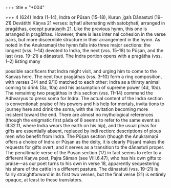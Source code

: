 +++
title = "+004"

+++
4 (624)
Indra (1–14), Indra or Pūsan (15–18), Kurun ̣ ̇ga’s  Dānastuti (19–21)
Devātithi Kāṇva
21 verses:  br̥hatī alternating with satobr̥hatī, arranged in pragāthas, except  puraüṣṇih 21.
Like the previous hymn, this one is arranged in pragāthas. However, there is less inter nal cohesion in the verse pairs, but more discernible structure in their arrangement in  the hymn. As noted in the Anukramaṇī the hymn falls into three major sections: the  longest (vss. 1–14) devoted to Indra, the next (vss. 15–18) to Pūṣan, and the last (vss.  19–21) a dānastuti. The Indra portion opens with a pragātha (vss. 1–2) listing many

possible sacrificers that Indra might visit, and urging him to come to the Kaṇvas here.  The next four pragāthas (vss. 3–10) form a ring composition, with verses 3/4 and 9/10  matched to each other: Indra as a thirsty animal coming to drink (3a, 10a) and his  assumption of supreme power (4d, 10d). The remaining two pragāthas in this section  (vss. 11–14) command the Adhvaryus to press soma for Indra. The actual content of  the Indra section is conventional: praise of his powers and his help for mortals, invita
tions to journey here and drink the soma, with the invitation becoming more insistent  toward the end. There are almost no mythological references (though the enigmatic  first pāda of 8 seems to refer to the same event as III.32.11, where Indra wears the  earth on his hip), and the usual pleas for gifts are essentially absent, replaced by indi
rection: descriptions of pious men who benefit from Indra.
The Pūṣan section (though the Anukramaṇī offers a choice of Indra or Pūṣan  as the deity, it is clearly Pūṣan) makes the requests for gifts overt, and it serves as a  transition to the dānastuti proper. The penultimate verse of the Pūṣan section (17)  in fact seems to refer to a different Kaṇva poet, Pajra Sāman (see VIII.6.47), who  has his own gifts to praise—as our poet turns to his own in verse 18, apparently  sequestering his share of the cattle in a different pasture. The dānastuti (vss. 19–21)  is fairly straightforward in its first two verses, but the final verse (21) is entirely  opaque, at least to these translators.